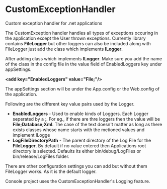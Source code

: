 # CustomExceptionHandler
Custom exception handler for .net applications

The CustomException handler handles all types of exceptions occuring in the application except the User thrown exceptions.
Currently library contains <b>FileLogger</b> but other loggers can also be included along with FileLogger just add the class which implements <b>ILogger</b>.

After adding class which implements <b>ILogger</b>. Make sure you add the name of the class in the config file in the value field of EnabledLoggers key under appSettings. 

<b>\<add key="EnabledLoggers" value="File;"\/></b>

The appSettings section will be under the App.config or the Web.config of the application. 

Following are the different key value pairs used by the Logger.
<ul>
  <li><b>EnabledLoggers</b> - Used to enable kinds of Loggers. Each Logger seperated by a ;. For eg., if there are thre loggers then the value will be <b>File;Database;Xml</b>. The case of the text doesn't matter as long as there exists classes whose name starts with the metioned values and implement ILogge</li>
  <li><b>LogFileDirectoryPath</b> - The parent directory of the Log File for the <b>FileLogger</b>. By default if no value entered then Applications root directory is selected. Defaults its either bin/debug/LogFiles or bin/release/LogFiles folder.</li>
</ul>

There are other configuration settings you can add but without them FileLogger works. As it is the default logger.

Console project uses the CustomExceptionHandler's Logging feature.

